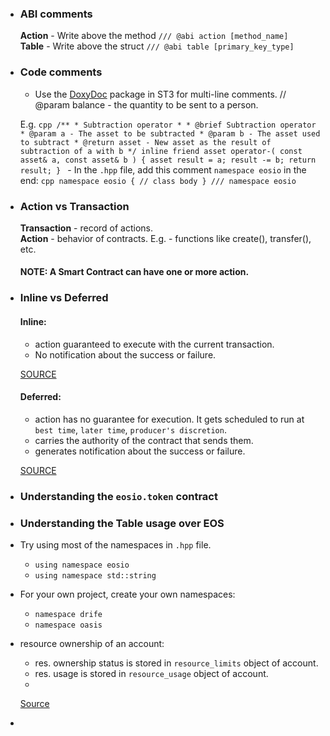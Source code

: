 * ### ABI comments
	**Action** - Write above the method `/// @abi action [method_name]` <br/>
	**Table** - Write above the struct `/// @abi table [primary_key_type]`
	

* ### Code comments
	- Use the [DoxyDoc](https://packagecontrol.io/packages/DoxyDoc) package in ST3 for multi-line comments. // @param balance - the quantity to be sent to a person.

	E.g.
		```cpp
		/**
				 * Subtraction operator
				 *
				 * @brief Subtraction operator
				 * @param a - The asset to be subtracted
				 * @param b - The asset used to subtract
				 * @return asset - New asset as the result of subtraction of a with b
				 */
				inline friend asset operator-( const asset& a, const asset& b ) {
					 asset result = a;
					 result -= b;
					 return result;
				}
		```
		- In the `.hpp` file, add this comment `namespace eosio` in the end:
		```cpp
		namespace eosio {
			// class body
		} /// namespace eosio
		```

* ### Action vs Transaction
	**Transaction** - record of actions.<br/>
  **Action** - behavior of contracts. E.g. - functions like create(), transfer(), etc.
    
  #### NOTE: A Smart Contract can have one or more action.

* ### Inline vs Deferred
	#### Inline:
	- action guaranteed to execute with the current transaction.
	- No notification about the success or failure.
		
	[SOURCE](https://developers.eos.io/eosio-cpp/docs/communication-model#section-inline-communication)
	
	#### Deferred:
	- action has no guarantee for execution. It gets scheduled to run at `best time`, `later time`, `producer's discretion`. 
	- carries the authority of the contract that sends them.
	- generates notification about the success or failure.
		
	[SOURCE](https://developers.eos.io/eosio-cpp/docs/communication-model#section-deferred-communication)

* ### Understanding the `eosio.token` contract
* ### Understanding the **Table** usage over EOS
* Try using most of the namespaces in `.hpp` file.
	- `using namespace eosio`
	- `using namespace std::string`

* For your own project, create your own namespaces:
	- `namespace drife`
	- `namespace oasis`
* resource ownership of an account:
	- res. ownership status is stored in `resource_limits` object of account.
	- res. usage is stored in `resource_usage` object of account.
	- 

	[Source](https://blog.csdn.net/itleaks/article/details/80743836)
* 

